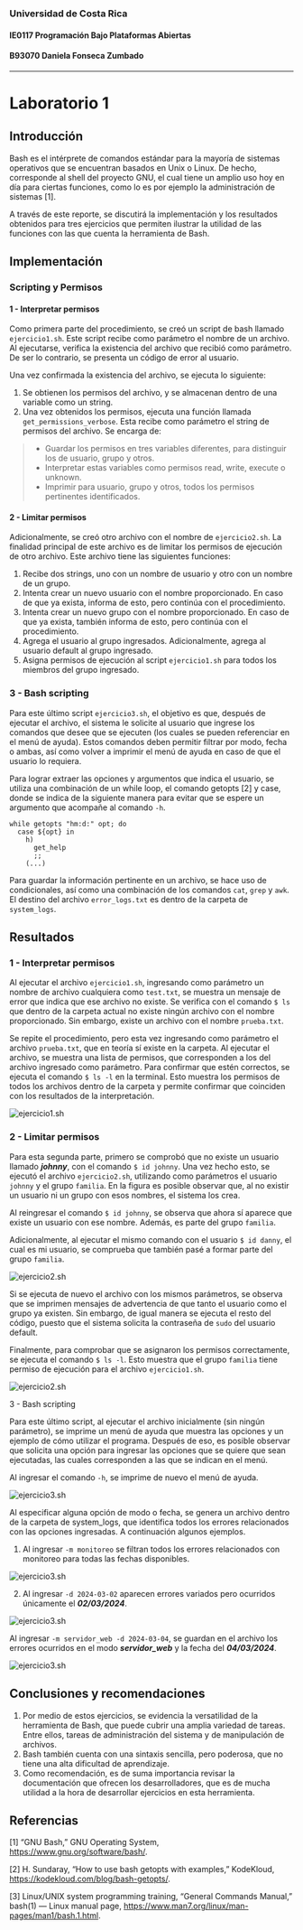### Universidad de Costa Rica
#### IE0117 Programación Bajo Plataformas Abiertas
#### B93070 Daniela Fonseca Zumbado
---
# Laboratorio 1

## Introducción

Bash es el intérprete de comandos estándar para la mayoría de sistemas operativos que se encuentran basados en Unix o Linux. De hecho, corresponde al shell del proyecto GNU, el cual tiene un amplio uso hoy en día para ciertas funciones, como lo es por ejemplo la administración de sistemas [1].

A través de este reporte, se discutirá la implementación y los resultados obtenidos para tres ejercicios que permiten ilustrar la utilidad de las funciones con las que cuenta la herramienta de Bash.

## Implementación
### Scripting y Permisos

#### 1 - Interpretar permisos
Como primera parte del procedimiento, se creó un script de bash llamado `ejercicio1.sh`. Este script recibe como parámetro el nombre de un archivo. Al ejecutarse, verifica la existencia del archivo que recibió como parámetro. De ser lo contrario, se presenta un código de error al usuario.

Una vez confirmada la existencia del archivo, se ejecuta lo siguiente:
1. Se obtienen los permisos del archivo, y se almacenan dentro de una variable como un string.
2. Una vez obtenidos los permisos, ejecuta una función llamada `get_permissions_verbose`. Esta recibe como parámetro el string de permisos del archivo. Se encarga de:
> - Guardar los permisos en tres variables diferentes, para distinguir los de usuario, grupo y otros.
> - Interpretar estas variables como permisos read, write, execute o unknown.
> - Imprimir para usuario, grupo y otros, todos los permisos pertinentes identificados.

#### 2 - Limitar permisos
Adicionalmente, se creó otro archivo con el nombre de `ejercicio2.sh`. La finalidad principal de este archivo es de limitar los permisos de ejecución de otro archivo. Este archivo tiene las siguientes funciones:
1. Recibe dos strings, uno con un nombre de usuario y otro con un nombre de un grupo.
2. Intenta crear un nuevo usuario con el nombre proporcionado. En caso de que ya exista, informa de esto, pero continúa con el procedimiento.
3. Intenta crear un nuevo grupo con el nombre proporcionado. En caso de que ya exista, también informa de esto, pero continúa con el procedimiento.
4. Agrega el usuario al grupo ingresados. Adicionalmente, agrega al usuario default al grupo ingresado.
5. Asigna permisos de ejecución al script `ejercicio1.sh` para todos los miembros del grupo ingresado.

### 3 - Bash scripting

Para este último script `ejercicio3.sh`, el objetivo es que, después de ejecutar el archivo, el sistema le solicite al usuario que ingrese los comandos que desee que se ejecuten (los cuales se pueden referenciar en el menú de ayuda). Estos comandos deben permitir filtrar por modo, fecha o ambas, así como volver a imprimir el menú de ayuda en caso de que el usuario lo requiera.

Para lograr extraer las opciones y argumentos que indica el usuario, se utiliza una combinación de un while loop, el comando getopts [2] y case, donde se indica de la siguiente manera para evitar que se espere un argumento que acompañe al comando `-h`.

```
while getopts "hm:d:" opt; do
  case ${opt} in
    h)
      get_help
      ;;
    (...)
```

Para guardar la información pertinente en un archivo, se hace uso de condicionales, así como una combinación de los comandos `cat`, `grep` y `awk`. El destino del archivo `error_logs.txt` es dentro de la carpeta de `system_logs`.

## Resultados

### 1 - Interpretar permisos

Al ejecutar el archivo `ejercicio1.sh`, ingresando como parámetro un nombre de archivo cualquiera como `test.txt`, se muestra un mensaje de error que indica que ese archivo no existe. Se verifica con el comando `$ ls` que dentro de la carpeta actual no existe ningún archivo con el nombre proporcionado. Sin embargo, existe un archivo con el nombre `prueba.txt`.

Se repite el procedimiento, pero esta vez ingresando como parámetro el archivo `prueba.txt`, que en teoría sí existe en la carpeta. Al ejecutar el archivo, se muestra una lista de permisos, que corresponden a los del archivo ingresado como parámetro. Para confirmar que estén correctos, se ejecuta el comando `$ ls -l` en la terminal. Esto muestra los permisos de todos los archivos dentro de la carpeta y permite confirmar que coinciden con los resultados de la interpretación.

![ejercicio1.sh](images/1.png)

### 2 - Limitar permisos

Para esta segunda parte, primero se comprobó que no existe un usuario llamado **_johnny_**, con el comando `$ id johnny`. Una vez hecho esto, se ejecutó el archivo `ejercicio2.sh`, utilizando como parámetros el usuario `johnny` y el grupo `familia`. En la figura es posible observar que, al no existir un usuario ni un grupo con esos nombres, el sistema los crea.

Al reingresar el comando `$ id johnny`, se observa que ahora sí aparece que existe un usuario con ese nombre. Además, es parte del grupo `familia`.

Adicionalmente, al ejecutar el mismo comando con el usuario `$ id danny`, el cual es mi usuario, se comprueba que también pasé a formar parte del grupo `familia`.

![ejercicio2.sh](images/2.png)

Si se ejecuta de nuevo el archivo con los mismos parámetros, se observa que se imprimen mensajes de advertencia de que tanto el usuario como el grupo ya existen. Sin embargo, de igual manera se ejecuta el resto del código, puesto que el sistema solicita la contraseña de `sudo` del usuario default.

Finalmente, para comprobar que se asignaron los permisos correctamente, se ejecuta el comando `$ ls -l`. Esto muestra que el grupo `familia` tiene permiso de ejecución para el archivo `ejercicio1.sh`.

![ejercicio2.sh](images/3.png)

3 - Bash scripting

Para este último script, al ejecutar el archivo inicialmente (sin ningún parámetro), se imprime un menú de ayuda que muestra las opciones y un ejemplo de cómo utilizar el programa. Después de eso, es posible observar que solicita una opción para ingresar las opciones que se quiere que sean ejecutadas, las cuales corresponden a las que se indican en el menú.

Al ingresar el comando `-h`, se imprime de nuevo el menú de ayuda.

![ejercicio3.sh](images/4.png)

Al especificar alguna opción de modo o fecha, se genera un archivo dentro de la carpeta de system_logs, que identifica todos los errores relacionados con las opciones ingresadas. A continuación algunos ejemplos.

1. Al ingresar `-m monitoreo` se filtran todos los errores relacionados con monitoreo para todas las fechas disponibles.

![ejercicio3.sh](images/5.png)

2. Al ingresar `-d 2024-03-02` aparecen errores variados pero ocurridos únicamente el **_02/03/2024_**.

![ejercicio3.sh](images/6.png)

Al ingresar `-m servidor_web -d 2024-03-04`, se guardan en el archivo los errores ocurridos en el modo **_servidor_web_** y la fecha del **_04/03/2024_**.

![ejercicio3.sh](images/7.png)

## Conclusiones y recomendaciones

1. Por medio de estos ejercicios, se evidencia la versatilidad de la herramienta de Bash, que puede cubrir una amplia variedad de tareas. Entre ellos, tareas de administración del sistema y de manipulación de archivos.
2. Bash también cuenta con una sintaxis sencilla, pero poderosa, que no tiene una alta dificultad de aprendizaje.
3. Como recomendación, es de suma importancia revisar la documentación que ofrecen los desarrolladores, que es de mucha utilidad a la hora de desarrollar ejercicios en esta herramienta.

## Referencias

[1] “GNU Bash,” GNU Operating System, https://www.gnu.org/software/bash/. 

[2] H. Sundaray, “How to use bash getopts with examples,” KodeKloud, https://kodekloud.com/blog/bash-getopts/. 

[3] Linux/UNIX system programming training, “General Commands Manual,” bash(1) — Linux manual page, https://www.man7.org/linux/man-pages/man1/bash.1.html. 
